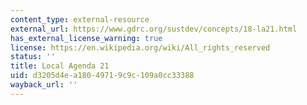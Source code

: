 ```yaml
---
content_type: external-resource
external_url: https://www.gdrc.org/sustdev/concepts/18-la21.html
has_external_license_warning: true
license: https://en.wikipedia.org/wiki/All_rights_reserved
status: ''
title: Local Agenda 21
uid: d3205d4e-a180-4971-9c9c-109a0cc33388
wayback_url: ''
---
```

